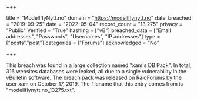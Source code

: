 +++

title = "ModellflyNytt.no"
domain = "https://modellflynytt.no"
date_breached = "2019-09-25"
date = "2022-05-04"
record_count = "13,275"
privacy = "Public"
Verified = "True"
hashing = ["vB"]
breached_data = ["Email addresses", "Passwords", "Usernames", "IP addresses"]
type = ["posts","post"]
categories = ["Forums"]
acknowledged = "No"


+++


This breach was found in a large collection named "xam's DB Pack". In total, 316 websites databases were leaked, all due to a single vulnerability in the vBulletin software. The breach pack was released on RaidForums by the user xam on October 17, 2019. The filename that this entry comes from is "modellflynytt.no_13275.txt".

